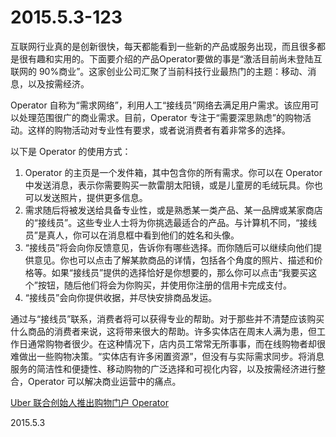 2015.5.3-123
=============
互联网行业真的是创新很快，每天都能看到一些新的产品或服务出现，而且很多都是很有趣和实用的。下面要介绍的产品Operator要做的事是“激活目前尚未登陆互联网的 90%商业”。这家创业公司汇聚了当前科技行业最热门的主题：移动、消息，以及按需经济。

Operator 自称为“需求网络”，利用人工“接线员”网络去满足用户需求。该应用可以处理范围很广的商业需求。目前，Operator 专注于“需要深思熟虑”的购物活动。这样的购物活动对专业性有要求，或者说消费者有着非常多的选择。

以下是 Operator 的使用方式：

1. Operator 的主页是一个发件箱，其中包含你的所有需求。你可以在 Operator 中发送消息，表示你需要购买一款雷朋太阳镜，或是儿童房的毛绒玩具。你也可以发送照片，提供更多信息。
2. 需求随后将被发送给具备专业性，或是熟悉某一类产品、某一品牌或某家商店的“接线员”。这些专业人士将为你挑选最适合的产品。与计算机不同，“接线员”是真人，你可以在消息框中看到他们的姓名和头像。
3. “接线员”将会向你反馈意见，告诉你有哪些选择。而你随后可以继续向他们提供意见。你也可以点击了解某款商品的详情，包括各个角度的照片、描述和价格等。如果“接线员”提供的选择恰好是你想要的，那么你可以点击“我要买这个”按钮，随后他们将会为你购买，并使用你注册的信用卡完成支付。
4. “接线员”会向你提供收据，并尽快安排商品发运。 

通过与“接线员”联系，消费者将可以获得专业的帮助。对于那些并不清楚应该购买什么商品的消费者来说，这将带来很大的帮助。许多实体店在周末人满为患，但工作日通常购物者很少。在这种情况下，店内员工常常无所事事，而在线购物者却很难做出一些购物决策。“实体店有许多闲置资源”，但没有与实际需求同步。将消息服务的简洁性和便捷性、移动购物的广泛选择和可视化内容，以及按需经济进行整合，Operator 可以解决商业运营中的痛点。

[Uber 联合创始人推出购物门户 Operator](http://techcrunch.cn/2015/04/24/the-request-network/)

2015.5.3
